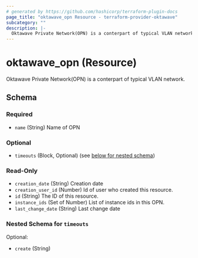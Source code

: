 ```yaml
---
# generated by https://github.com/hashicorp/terraform-plugin-docs
page_title: "oktawave_opn Resource - terraform-provider-oktawave"
subcategory: ""
description: |-
  Oktawave Private Network(OPN) is a conterpart of typical VLAN network.
---
```


# oktawave_opn (Resource)

Oktawave Private Network(OPN) is a conterpart of typical VLAN network.



<!-- schema generated by tfplugindocs -->
## Schema

### Required

- `name` (String) Name of OPN

### Optional

- `timeouts` (Block, Optional) (see [below for nested schema](#nestedblock--timeouts))

### Read-Only

- `creation_date` (String) Creation date
- `creation_user_id` (Number) Id of user who created this resource.
- `id` (String) The ID of this resource.
- `instance_ids` (Set of Number) List of instance ids in this OPN.
- `last_change_date` (String) Last change date

<a id="nestedblock--timeouts"></a>
### Nested Schema for `timeouts`

Optional:

- `create` (String)


